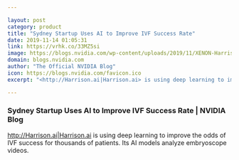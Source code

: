 ```yaml
---

layout: post
category: product
title: "Sydney Startup Uses AI to Improve IVF Success Rate"
date: 2019-11-14 01:05:31
link: https://vrhk.co/33MZ5si
image: https://blogs.nvidia.com/wp-content/uploads/2019/11/XENON-Harrison-Case-Study_07022019.jpg
domain: blogs.nvidia.com
author: "The Official NVIDIA Blog"
icon: https://blogs.nvidia.com/favicon.ico
excerpt: "<http://Harrison.ai|Harrison.ai> is using deep learning to improve the odds of IVF success for thousands of patients. Its AI models analyze embryoscope videos."

---
```


### Sydney Startup Uses AI to Improve IVF Success Rate | NVIDIA Blog

<http://Harrison.ai|Harrison.ai> is using deep learning to improve the odds of IVF success for thousands of patients. Its AI models analyze embryoscope videos.